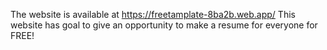The website is available at https://freetamplate-8ba2b.web.app/
This website has goal to give an opportunity to make a resume for everyone for FREE!
